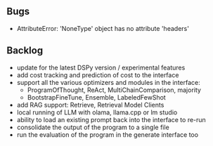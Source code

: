 ## Bugs
- AttributeError: 'NoneType' object has no attribute 'headers'

## Backlog
- update for the latest DSPy version / experimental features
- add cost tracking and prediction of cost to the interface
- support all the various optimizers and modules in the interface: 
    - ProgramOfThought, ReAct, MultiChainComparison, majority
    - BootstrapFineTune, Ensemble, LabeledFewShot
- add RAG support: Retrieve, Retrieval Model Clients
- local running of LLM with olama, llama.cpp or lm studio
- ability to load an existing prompt back into the interface to re-run
- consolidate the output of the program to a single file
- run the evaluation of the program in the generate interface too